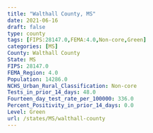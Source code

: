 ```yaml
---
title: "Walthall County, MS"
date: 2021-06-16
draft: false
type: county
tags: [FIPS:28147.0,FEMA:4.0,Non-core,Green]
categories: [MS]
County: Walthall County
State: MS
FIPS: 28147.0
FEMA_Region: 4.0
Population: 14286.0
NCHS_Urban_Rural_Classification: Non-core
Tests_in_prior_14_days: 48.0
Fourteen_day_test_rate_per_100000: 336.0
Percent_Positivity_in_prior_14_days: 0.0
Level: Green
url: /states/MS/walthall-county
---
```



